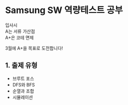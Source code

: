 # Samsung SW 역량테스트 공부

입사시  
A는 서류 가산점  
A+은 코테 면제  

3월에 A+을 목표로 도전합니다!

## 1. 출제 유형

* 브루트 포스
* DFS와 BFS
* 순열과 조합
* 시뮬레이션
